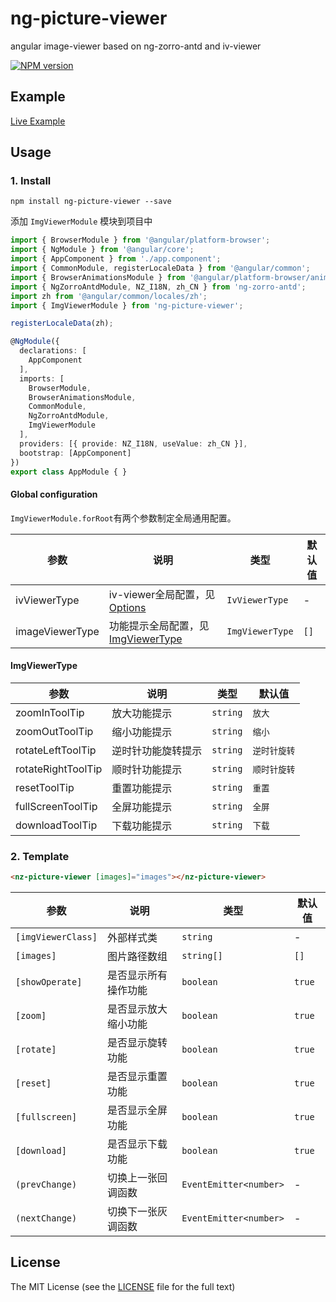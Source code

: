 # ng-picture-viewer

angular image-viewer based on ng-zorro-antd and iv-viewer

[![NPM version](https://img.shields.io/npm/v/ng-picture-viewer.svg)](https://www.npmjs.com/package/ng-picture-viewer)

## Example

[Live Example](https://lzhd.github.io/ng-picture-viewer/)

## Usage

### 1. Install

```
npm install ng-picture-viewer --save
```

添加 `ImgViewerModule` 模块到项目中

```typescript
import { BrowserModule } from '@angular/platform-browser';
import { NgModule } from '@angular/core';
import { AppComponent } from './app.component';
import { CommonModule, registerLocaleData } from '@angular/common';
import { BrowserAnimationsModule } from '@angular/platform-browser/animations';
import { NgZorroAntdModule, NZ_I18N, zh_CN } from 'ng-zorro-antd';
import zh from '@angular/common/locales/zh';
import { ImgViewerModule } from 'ng-picture-viewer';

registerLocaleData(zh);

@NgModule({
  declarations: [
    AppComponent
  ],
  imports: [
    BrowserModule,
    BrowserAnimationsModule,
    CommonModule,
    NgZorroAntdModule,
    ImgViewerModule
  ],
  providers: [{ provide: NZ_I18N, useValue: zh_CN }],
  bootstrap: [AppComponent]
})
export class AppModule { }
```
#### Global configuration

`ImgViewerModule.forRoot`有两个参数制定全局通用配置。

| 参数 | 说明 | 类型 | 默认值 |
| --- | --- | --- | --- |
| ivViewerType | iv-viewer全局配置，见[Options](https://github.com/s-yadav/iv-viewer#Options) | `IvViewerType` | - |
| imageViewerType | 功能提示全局配置，见[ImgViewerType](#ImgViewerType) | `ImgViewerType` | `[]` |

#### ImgViewerType

| 参数 | 说明 | 类型 | 默认值 |
| --- | --- | --- | --- |
| zoomInToolTip | 放大功能提示 | `string` | `放大` |
| zoomOutToolTip | 缩小功能提示 | `string` | `缩小` |
| rotateLeftToolTip | 逆时针功能旋转提示 | `string` | `逆时针旋转` |
| rotateRightToolTip | 顺时针功能提示 | `string` | `顺时针旋转` |
| resetToolTip | 重置功能提示 | `string` | `重置` |
| fullScreenToolTip | 全屏功能提示 | `string` | `全屏` |
| downloadToolTip | 下载功能提示 | `string` | `下载` |

### 2. Template

```html
<nz-picture-viewer [images]="images"></nz-picture-viewer>
```

| 参数 | 说明 | 类型 | 默认值 |
| --- | --- | --- | --- |
| `[imgViewerClass]` | 外部样式类 | `string` | - |
| `[images]` | 图片路径数组 | `string[]` | `[]` |
| `[showOperate]` | 是否显示所有操作功能 | `boolean` | `true` |
| `[zoom]` | 是否显示放大缩小功能 | `boolean` | `true` |
| `[rotate]` | 是否显示旋转功能 | `boolean` | `true` |
| `[reset]` | 是否显示重置功能 | `boolean` | `true` |
| `[fullscreen]` | 是否显示全屏功能 | `boolean` | `true` |
| `[download]` | 是否显示下载功能 | `boolean` | `true` |
| `(prevChange)` | 切换上一张回调函数 | `EventEmitter<number>` | - |
| `(nextChange)` | 切换下一张灰调函数 | `EventEmitter<number>` | - |

## License

The MIT License (see the [LICENSE](https://github.com/lzhd/ng-picture-viewer/blob/master/LICENSE) file for the full text)
